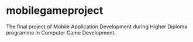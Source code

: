 # mobilegameproject
The final project of Mobile Application Development during Higher Diploma programme in Computer Game Development. 
